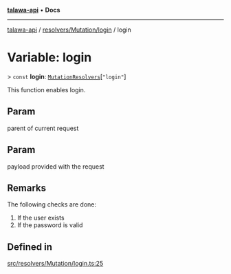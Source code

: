 [**talawa-api**](../../../../README.md) • **Docs**

***

[talawa-api](../../../../modules.md) / [resolvers/Mutation/login](../README.md) / login

# Variable: login

\> `const` **login**: [`MutationResolvers`](../../../../types/generatedGraphQLTypes/type-aliases/MutationResolvers.md)\[`"login"`\]

This function enables login.

## Param

parent of current request

## Param

payload provided with the request

## Remarks

The following checks are done:
1. If the user exists
2. If the password is valid

## Defined in

[src/resolvers/Mutation/login.ts:25](https://github.com/PalisadoesFoundation/talawa-api/blob/1f38da5423898626c6ebfa24896a9c3d008195c6/src/resolvers/Mutation/login.ts#L25)
